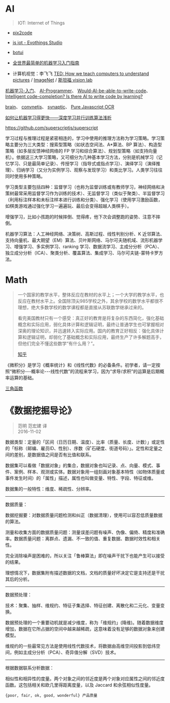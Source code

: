 # AI
> IOT: Internet of Things

- [pix2code](https://github.com/tonybeltramelli/pix2code)
- [js iot - Evothings Studio](https://evothings.com/)
- [botui](https://github.com/moinism/botui)

- [全世界最简单的机器学习入门指南](https://zhuanlan.zhihu.com/p/24339995)
- 计算机视觉：李飞飞 [TED: How we teach computers to understand pictures](https://www.youtube.com/watch?v=40riCqvRoMs) / [ImageNet](http://image-net.org/) / [斯坦福 vision lab](http://vision.stanford.edu/)

[机器学习-入门](http://www.cnblogs.com/subconscious/p/4107357.html?spm=0.0.0.0.U5h3qC)、
[AI-Programmer](https://github.com/primaryobjects/AI-Programmer)、
[Would-AI-be-able-to-write-code](https://www.quora.com/Would-AI-be-able-to-write-code)、
[Intelligent code-completion? Is there AI to write code by learning?](http://stackoverflow.com/questions/710843/intelligent-code-completion-is-there-ai-to-write-code-by-learning)

[brain](https://github.com/harthur/brain)、
[convnetjs](https://github.com/karpathy/convnetjs)、
[synaptic](https://github.com/cazala/synaptic)、
[Pure Javascript OCR](https://github.com/naptha/tesseract.js)

[如何让机器学习得更快——深度学习并行训练算法浅析](http://www.infoq.com/cn/presentations/how-to-make-the-machine-learn-faster)

https://github.com/superscriptjs/superscript


学习过程与推理过程是紧密相连的，学习中使用的推理方法称为学习策略。学习策略主要分为三大类型：搜索型策略（如状态空间法、A*算法、BP 算法）、构造型策略（如多层反馈神经网络的 FP 学习和综合算法）、规划型策略（如支持向量机）。依据这三大学习策略，又可细分为几种基本学习方法，分别是机械学习（记忆学习、只是最简单记录）、传授学习（指导式或指点学习）、演绎学习（演绎推理）、归纳学习（又分为实例学习、观察与发现学习）和类比学习。人类学习往往同时使用多种策略。

学习类型主要包括四种：监督学习（也称为监督训练或有教师学习，神经网络和决策树最常采用监督学习作为训练的技术）、无监督学习（类似于聚类）、半监督学习（利用标注样本和未标注样本进行训练和分类）、强化学习（使用学习激励函数，如棋类游戏通过强化学习一遍遍玩、最后会变得超越人类棋手）。

增强学习，比如小孩跑的时候摔倒、觉得疼，他下次会调整跑的姿势、注意不摔倒。

机器学习算法：人工神经网络、决策树、高斯过程、线性判别分析、K 近邻算法、支持向量机、最大期望（EM）算法、贝叶斯网络、马尔可夫随机域、流形机器学习、增强学习、多实例学习、ranking 学习、数据流学习、主成分分析（PCA）、独立成分分析（ICA）、聚类分析、覆盖算法、集成学习、马尔可夫链-蒙特卡罗方法。


# Math

> 一个国家的教学水平，整体反应在教材的水平上；一个大学的教学水平，也反应在教材水平上。全国除顶尖985学校之外，其余学校的数学水平都很不理想，绝大多数学校的数学课程都是直接从苏联数学继承过来的。
> 
> 看完美国教材只有一个感受：真正好的教育是将复杂的东西简化，强化基础概念和实际应用，弱化具体计算和逻辑证明，最终让普通学生也可掌握相对深奥的理论知识，并迅速转入实际应用。国内的教育正好相反：强化具体计算和逻辑证明，却弱化了基础概念和实际应用，最终生产了许多解题高手，但他们完全不懂这些数学“有什么用？”。
> 
> [知乎](https://www.zhihu.com/question/24066773/answer/80124451)

《微积分》是学习《概率统计》和《线性代数》的必备条件。初学者，请一定按照“微积分---概率论---线性代数”的流程来学习，因为“求导/求积”的运算是后期概率运算的基础。

[三角函数](https://zh.wikipedia.org/wiki/%E4%B8%89%E8%A7%92%E5%87%BD%E6%95%B0)


# 《数据挖掘导论》
> 范明 范宏建 译  
> 2016-11-02

数据类型：定量的「区间（日历日期、温度）、比率（质量、长度、计数）」或定性的「标称（邮编、雇员ID、性别）、序数（矿石硬度、街道号码）」。定性和定量之间的差别，是数据值之间是否有比值和联系。

数据集可以看做「数据对象」的集合，数据对象也叫记录、点、向量、模式、事件、案例、样本、观测或实体。数据对象用一组刻画对象基本特性（如物体质量或事件发生时间）的「属性」描述，属性也叫做变量、特性、字段、特征或维。

数据集的一般特性：维度、稀疏性、分辨率。

-------

数据质量：

数据挖掘要：对数据质量问题检测和纠正（数据清理），使用可以容忍低质量数据的算法。

测量和收集方面的数据质量问题：测量误差问题有噪声、伪像、偏倚、精度和准确率。数据质量问题：离群点、遗漏、不一致的值、重复数据、数据时效性和相关性。

完全消除噪声是困难的，所以关注「鲁棒算法」即在噪声干扰下也能产生可以接受的结果。

理想情况下，数据集附有描述数据的文档，文档的质量好坏决定它是支持还是干扰其后的分析。

-------

数据预处理：

技术：聚集、抽样、维规约、特征子集选择、特征创建、离散化和二元化、变量变换。

数据预处理的一个重要动机就是减少维度，称为「维规约」(降维)。随着数据维度增加，数据在它所占据的空间中越来越稀疏，这意味着没有足够的数据对象来创建模型。

维规约的一些最常见方法是使用线性代数技术，将数据由高维空间投影到低纬空间，例如主成分分析（PCA）、奇异值分解（SVD）技术。

-------

根据数据联系分析数据：

相似性和相异性的度量。两个对象之间的邻近度是两个对象对应属性之间的邻近度函数。这包括相关和欧几里得距离度量，以及 Jaccard 和余弦相似性度量。


```
{poor, fair, ok, good, wonderful} 产品质量
```

